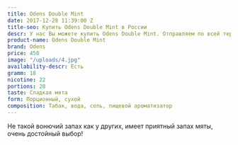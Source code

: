 ```yaml
---
title: Odens Double Mint
date: 2017-12-28 11:39:00 Z
title-seo: Купить Odens Double Mint в России
descr: У нас Вы можете купить Odens Double Mint. Отправляем по всей территории России.
product-name: Odens Double Mint
brand: Odens
price: 450
image: "/uploads/4.jpg"
availability-descr: Есть
gramm: 18
nicotine: 22
portions: 20
taste: Сладкая мята
form: Порционный, сухой
composition: Табак, вода, соль, пищевой ароматизатор
---
```


Не такой вонючий запах как у других, имеет приятный запах мяты, очень достойный выбор!